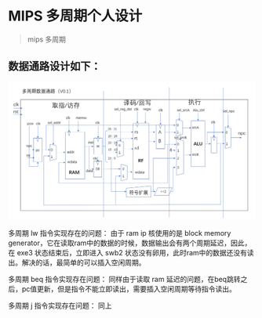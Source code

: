 # MIPS 多周期个人设计

> mips 多周期

## 数据通路设计如下：
![](./img/v0.1.png)

多周期 lw 指令实现存在的问题：
由于 ram ip 核使用的是 block memory generator，它在读取ram中的数据的时候，数据输出会有两个周期延迟，因此，在 exe3 状态结束后，立即进入 swb2 状态没有卵用，此时ram中的数据还没有读出。解决的话，最简单的可以插入空闲周期。

多周期 beq 指令实现存在问题：
同样由于读取 ram 延迟的问题，在beq跳转之后，pc值更新，但是指令不能立即读出，需要插入空闲周期等待指令读出。

多周期 j 指令实现存在问题：
同上

